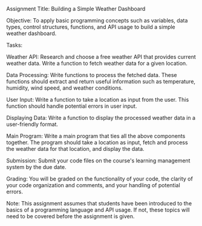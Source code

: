 Assignment Title: Building a Simple Weather Dashboard

Objective: To apply basic programming concepts such as variables, data types, control structures, functions, and API usage to build a simple weather dashboard.

Tasks:

Weather API: Research and choose a free weather API that provides current weather data. Write a function to fetch weather data for a given location.

Data Processing: Write functions to process the fetched data. These functions should extract and return useful information such as temperature, humidity, wind speed, and weather conditions.

User Input: Write a function to take a location as input from the user. This function should handle potential errors in user input.

Displaying Data: Write a function to display the processed weather data in a user-friendly format.

Main Program: Write a main program that ties all the above components together. The program should take a location as input, fetch and process the weather data for that location, and display the data.

Submission: Submit your code files on the course's learning management system by the due date.

Grading: You will be graded on the functionality of your code, the clarity of your code organization and comments, and your handling of potential errors.

Note: This assignment assumes that students have been introduced to the basics of a programming language and API usage. If not, these topics will need to be covered before the assignment is given.
